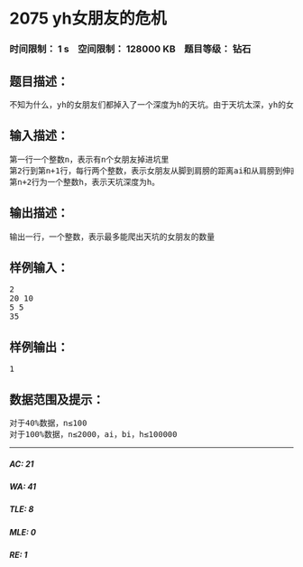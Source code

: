 # 2075 yh女朋友的危机   
### 时间限制： 1 s&nbsp;&nbsp;&nbsp;&nbsp;空间限制： 128000 KB&nbsp;&nbsp;&nbsp;&nbsp;题目等级： 钻石  
## 题目描述：  

<pre>
不知为什么，yh的女朋友们都掉入了一个深度为h的天坑。由于天坑太深，yh的女朋友们无法爬出去，于是她们决定用搭人梯的方式脱困。我们知道yh的每位女朋友从脚到肩膀的高度ai，以及肩膀到伸直手臂的距离bi。由k个人搭成的人梯的高度为a1+a2+…+ak+bk;当人梯高度大于等于h时，第k个人就可以爬出天坑，并再也不进来。你能帮助他的女朋友们安排一个方案，使得最多的女朋友能爬出天坑吗？
</pre>
  
  
## 输入描述：  

<pre>
第一行一个整数n，表示有n个女朋友掉进坑里
第2行到第n+1行，每行两个整数，表示女朋友从脚到肩膀的距离ai和从肩膀到伸直手臂的距离bi。
第n+2行为一个整数h，表示天坑深度为h。
</pre>
  
  
## 输出描述：  

<pre>
输出一行，一个整数，表示最多能爬出天坑的女朋友的数量
</pre>
  
  
## 样例输入：  

<pre>
2
20 10
5 5
35
</pre>
  
  
## 样例输出：  

<pre>
1
</pre>
  
  
## 数据范围及提示：  

<pre>
对于40%数据，n≤100
对于100%数据，n≤2000，ai，bi，h≤100000
</pre>
  
  
***  

##### AC: 21  
##### WA: 41  
##### TLE: 8  
##### MLE: 0  
##### RE: 1  
